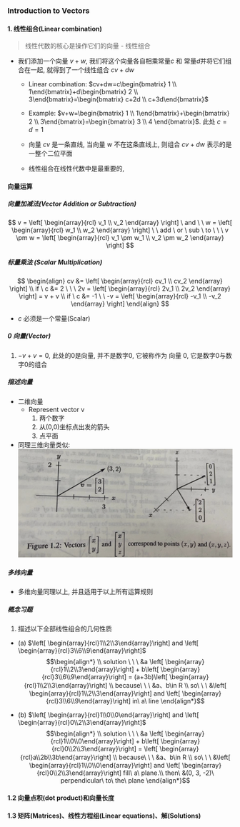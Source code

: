 ### Introduction to Vectors 

#### 1. 线性组合(Linear combination)
> 线性代数的核心是操作它们的向量 - 线性组合
* 我们添加一个向量 $v+w$, 我们将这个向量各自相乘常量$c$ 和 常量$d$并将它们组合在一起, 就得到了一个线性组合 $cv+dw$
  * Linear combination: $cv+dw=c\begin{bmatrix} 1 \\ 1\end{bmatrix}+d\begin{bmatrix} 2 \\ 3\end{bmatrix}=\begin{bmatrix} c+2d \\ c+3d\end{bmatrix}$

  * Example: $v+w=\begin{bmatrix} 1 \\ 1\end{bmatrix}+\begin{bmatrix} 2 \\ 3\end{bmatrix}=\begin{bmatrix} 3 \\ 4 \end{bmatrix}$. 此处 $c=d=1$

  * 向量 $cv$ 是一条直线, 当向量 $w$ 不在这条直线上, 则组合 $cv+dw$ 表示的是一整个二位平面
  * 线性组合在线性代数中是最重要的, 

#### 向量运算

##### 向量加减法(Vector Addition or Subtraction)
$$
v = \left[ 
\begin{array}{rcl}
v_1 \\
v_2
\end{array}
\right]
\ and \ \
w = \left[ 
\begin{array}{rcl}
w_1 \\
w_2
\end{array}
\right]
\ \ add \ or \ sub \ to \ \ \
v \pm w = \left[ 
\begin{array}{rcl}
v_1 \pm w_1 \\
v_2 \pm w_2
\end{array}
\right]
$$

##### 标量乘法 (Scalar Multiplication)
$$
\begin{align}
cv &= \left[ 
\begin{array}{rcl}
cv_1 \\
cv_2
\end{array}
\right]
\\
 if \ c &= 2
\ \ \
2v = \left[ 
\begin{array}{rcl}
2v_1 \\
2v_2
\end{array}
\right]
 = v + v
 \\
 if \ c &= -1
\ \ 
-v = \left[ 
\begin{array}{rcl}
-v_1 \\
-v_2
\end{array}
\right]
\end{align}
$$

  * $c$ 必须是一个常量(Scalar)

##### $0$ 向量(Vector)
  1. $-v + v = 0$, 此处的$0$是向量, 并不是数字$0$, 它被称作为 向量 $0$, 它是数字$0$与数字$0$的组合

##### 描述向量 
* 二维向量
  * Represent vector v
    1. 两个数字
    2. 从(0,0)坐标点出发的箭头
    3. 点平面
* 同理三维向量类似:
  ![](./images/2023-03-09-10-48-48.png)

##### 多纬向量
* 多维向量同理以上, 并且适用于以上所有运算规则 

##### 概念习题
1. 描述以下全部线性组合的几何性质
* (a) $\left[ \begin{array}{rcl}1\\2\\3\end{array}\right] and \left[ \begin{array}{rcl}3\\6\\9\end{array}\right]$
$$\begin{align*}
\\ solution \ \ \ &a \left[ \begin{array}{rcl}1\\2\\3\end{array}\right] + b\left[ \begin{array}{rcl}3\\6\\9\end{array}\right] = (a+3b)\left[ \begin{array}{rcl}1\\2\\3\end{array}\right]
\\ because\ \ \ &a、b\in R
\\ so\ \ \ &\left[ \begin{array}{rcl}1\\2\\3\end{array}\right] and \left[ \begin{array}{rcl}3\\6\\9\end{array}\right] in\ a\ line
\end{align*}$$

* (b) $\left[ \begin{array}{rcl}1\\0\\0\end{array}\right] and \left[ \begin{array}{rcl}0\\2\\3\end{array}\right]$
$$\begin{align*}
\\ solution \ \ \ &a \left[ \begin{array}{rcl}1\\0\\0\end{array}\right] + b\left[ \begin{array}{rcl}0\\2\\3\end{array}\right] = \left[ \begin{array}{rcl}a\\2b\\3b\end{array}\right]
\\ because\ \ \ &a、b\in R
\\ so\ \ \ &\left[ \begin{array}{rcl}1\\0\\0\end{array}\right] and \left[ \begin{array}{rcl}0\\2\\3\end{array}\right] fill\ a\ plane.\\ then\ &(0, 3, -2)\ perpendicular\ to\ the\ plane
\end{align*}$$




#### 1.2 向量点积(dot product)和向量长度


#### 1.3 矩阵(Matrices)、线性方程组(Linear equations)、解(Solutions)